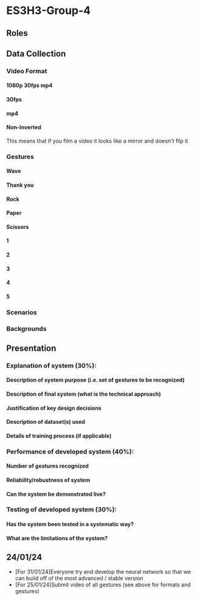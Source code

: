 # ES3H3-Group-4

## Roles


## Data Collection

### Video Format

#### 1080p 30fps mp4
#### 30fps
#### mp4
#### Non-Inverted

This means that if you film a video it looks like a mirror and doesn't flip it

### Gestures
 
#### Wave
#### Thank you
#### Rock
#### Paper
#### Scissors
#### 1
#### 2
#### 3
#### 4
#### 5 

### Scenarios

### Backgrounds

## Presentation 

### Explanation of system (30%):
#### Description of system purpose (i.e. set of gestures to be recognized)
#### Description of final system (what is the technical approach)
#### Justification of key design decisions
#### Description of dataset(s) used
#### Details of training process (if applicable)
### Performance of developed system (40%):
#### Number of gestures recognized
#### Reliability/robustness of system
#### Can the system be demonstrated live?
### Testing of developed system (30%):
#### Has the system been tested in a systematic way?
#### What are the limitations of the system?

## 24/01/24

 - [For 31/01/24]Everyone try and develop the neural network so that we can build off of the most advanced / stable version
 - [For 25/01/24]Submit video of all gestures (see above for formats and gestures) 
